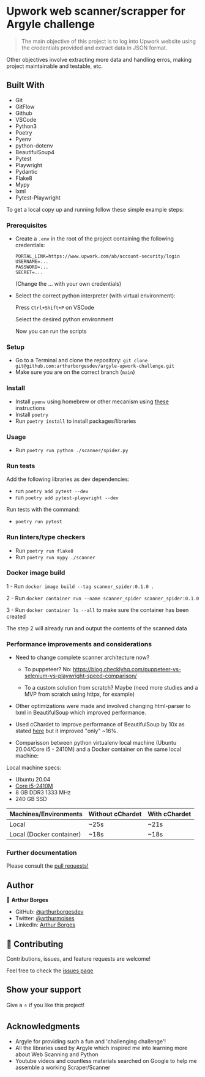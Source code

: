 # Upwork web scanner/scrapper for Argyle challenge

> The main objective of this project is to log into Upwork website using the credentials provided and extract data in JSON format.

Other objectives involve extracting more data and handling erros, making project maintainable and testable, etc.

## Built With

- Git
- GitFlow
- Github
- VSCode
- Python3
- Poetry
- Pyenv
- python-dotenv
- BeautifulSoup4
- Pytest
- Playwright
- Pydantic
- Flake8
- Mypy
- lxml
- Pytest-Playwright


To get a local copy up and running follow these simple example steps:

### Prerequisites

- Create a `.env` in the root of the project containing the following credentials:
  ```
  PORTAL_LINK=https://www.upwork.com/ab/account-security/login
  USERNAME=...
  PASSWORD=...
  SECRET=...
  ```
  (Change the ... with your own credentials)

- Select the correct python interpreter (with virtual environment):

  Press `Ctrl+Shift+P` on VSCode

  Select the desired python environment

  Now you can run the scripts

### Setup

- Go to a Terminal and clone the repository: `git clone git@github.com:arthurborgesdev/argyle-upwork-challenge.git`
- Make sure you are on the correct branch (`main`)


### Install

- Install `pyenv` using homebrew or other mecanism using [these](https://github.com/pyenv/pyenv) instructions
- Install `poetry`
- Run `poetry install` to install packages/libraries


### Usage

- Run `poetry run python ./scanner/spider.py`


### Run tests

Add the following libraries as dev dependencies:

- run `poetry add pytest --dev`
- run `poetry add pytest-playwright --dev`

Run tests with the command:

- `poetry run pytest`


### Run linters/type checkers

- Run `poetry run flake8`
- Run `poetry run mypy ./scanner`


### Docker image build

1 - Run `docker image build --tag scanner_spider:0.1.0 .`

2 - Run `docker container run --name scanner_spider scanner_spider:0.1.0`

3 - Run `docker container ls --all` to make sure the container has been created

The step 2 will already run and output the contents of the scanned data


### Performance improvements and considerations

- Need to change complete scanner architecture now? 

  - To puppeteer? No:
    https://blog.checklyhq.com/puppeteer-vs-selenium-vs-playwright-speed-comparison/

  - To a custom solution from scratch?
    Maybe (need more studies and a MVP from scratch using httpx, for example)

- Other optimizations were made and involved changing html-parser to lxml in BeautifulSoup which improved performance.
- Used cChardet to improve performance of BeautifulSoup by 10x as stated [here](https://thehftguy.com/2020/07/28/making-beautifulsoup-parsing-10-times-faster/) but it improved "only" ~16%.

- Comparisson between python virtualenv local machine (Ubuntu 20.04/Core i5 - 2410M) and a Docker container on the same local machine:

Local machine specs:
- Ubuntu 20.04
- [Core i5-2410M](https://ark.intel.com/content/www/us/en/ark/products/52224/intel-core-i5-2410m-processor-3m-cache-up-to-2-90-ghz.html)
- 8 GB DDR3 1333 MHz
- 240 GB SSD

| Machines/Environments     | Without cChardet | With cChardet |
| ------------------------- | ---------------- | ------------- |
| Local                     |       ~25s       |      ~21s     |
| Local (Docker container)  |       ~18s       |      ~18s     |


### Further documentation

Please consult the [pull requests!](https://github.com/arthurborgesdev/argyle-upwork-challenge/pulls)


## Author

👤 **Arthur Borges**

- GitHub: [@arthurborgesdev](https://github.com/arthurborgesdev)
- Twitter: [@arthurmoises](https://twitter.com/arthurmoises)
- LinkedIn: [Arthur Borges](https://linkedin.com/in/arthurmoises)


## 🤝 Contributing

Contributions, issues, and feature requests are welcome!

Feel free to check the [issues page](https://github.com/arthurborgesdev/argyle-upwork-challenge/issues)


## Show your support

Give a ⭐️ if you like this project!


## Acknowledgments

- Argyle for providing such a fun and 'challenging challenge'!
- All the libraries used by Argyle which inspired me into learning more about Web Scanning and Python
- Youtube videos and countless materials searched on Google to help me assemble a working Scraper/Scanner
